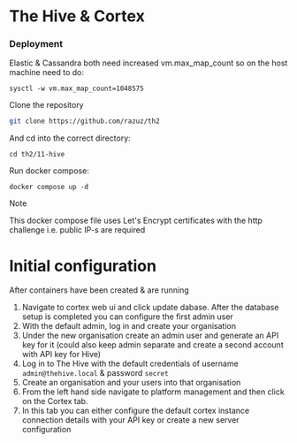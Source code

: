 # The Hive & Cortex

### Deployment

Elastic & Cassandra both need increased vm.max_map_count so on the host machine need to do:

```
sysctl -w vm.max_map_count=1048575
```

Clone the repository

```bash
git clone https://github.com/razuz/th2

```

And cd into the correct directory:

```
cd th2/11-hive
```

Run docker compose:

```
docker compose up -d
```

> [!NOTE]
> This docker compose file uses Let's Encrypt certificates with the http challenge i.e. public IP-s are required

# Initial configuration

After containers have been created & are running

1. Navigate to cortex web ui and click update dabase. After the database setup is completed you can configure the first admin user
2. With the default admin, log in and create your organisation
3. Under the new organisation create an admin user and generate an API key for it (could also keep admin separate and create a second account with API key for Hive)
4. Log in to The Hive with the default credentials of username `admin@thehive.local` & password `secret`
5. Create an organisation and your users into that organisation
6. From the left hand side navigate to platform management and then click on the Cortex tab.
7. In this tab you can either configure the default cortex instance connection details with your API key or create a new server configuration
